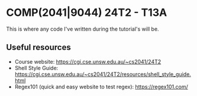 # COMP(2041|9044) 24T2 - T13A

This is where any code I've written during the tutorial's will be.

## Useful resources

- Course website: https://cgi.cse.unsw.edu.au/~cs2041/24T2
- Shell Style Guide: https://cgi.cse.unsw.edu.au/~cs2041/24T2/resources/shell_style_guide.html
- Regex101 (quick and easy website to test regex): https://regex101.com/
